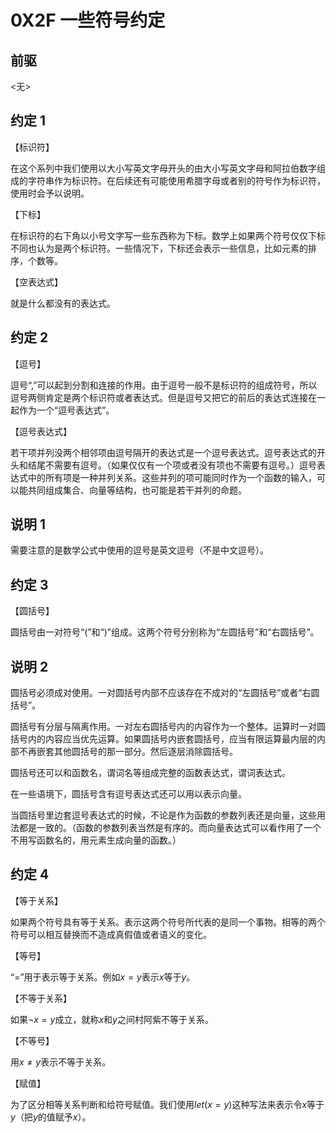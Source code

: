 # 0X2F 一些符号约定

## 前驱

<无>

## 约定 1

【标识符】

在这个系列中我们使用以大小写英文字母开头的由大小写英文字母和阿拉伯数字组成的字符串作为标识符。在后续还有可能使用希腊字母或者别的符号作为标识符，使用时会予以说明。

【下标】

在标识符的右下角以小号文字写一些东西称为下标。数学上如果两个符号仅仅下标不同也认为是两个标识符。一些情况下，下标还会表示一些信息，比如元素的排序，个数等。

【空表达式】

就是什么都没有的表达式。

## 约定 2

【逗号】

逗号“$,$”可以起到分割和连接的作用。由于逗号一般不是标识符的组成符号，所以逗号两侧肯定是两个标识符或者表达式。但是逗号又把它的前后的表达式连接在一起作为一个“逗号表达式”。

【逗号表达式】

若干项并列没两个相邻项由逗号隔开的表达式是一个逗号表达式。逗号表达式的开头和结尾不需要有逗号。（如果仅仅有一个项或者没有项也不需要有逗号。）逗号表达式中的所有项是一种并列关系。这些并列的项可能同时作为一个函数的输入，可以能共同组成集合、向量等结构，也可能是若干并列的命题。

## 说明 1

需要注意的是数学公式中使用的逗号是英文逗号（不是中文逗号）。

## 约定 3

【圆括号】

圆括号由一对符号“$($”和“$)$”组成。这两个符号分别称为“左圆括号”和“右圆括号”。

## 说明 2

圆括号必须成对使用。一对圆括号内部不应该存在不成对的“左圆括号”或者“右圆括号”。

圆括号有分层与隔离作用。一对左右圆括号内的内容作为一个整体。运算时一对圆括号内的内容应当优先运算。如果圆括号内嵌套圆括号，应当有限运算最内层的内部不再嵌套其他圆括号的那一部分。然后逐层消除圆括号。

圆括号还可以和函数名，谓词名等组成完整的函数表达式，谓词表达式。

在一些语境下，圆括号含有逗号表达式还可以用以表示向量。

当圆括号里边套逗号表达式的时候，不论是作为函数的参数列表还是向量，这些用法都是一致的。（函数的参数列表当然是有序的。而向量表达式可以看作用了一个不用写函数名的，用元素生成向量的函数。）

## 约定 4

【等于关系】

如果两个符号具有等于关系。表示这两个符号所代表的是同一个事物。相等的两个符号可以相互替换而不造成真假值或者语义的变化。

【等号】

“$=$”用于表示等于关系。例如$x=y$表示$x$等于$y$。

【不等于关系】

如果$\neg x=y$成立，就称$x$和$y$之间村阿紫不等于关系。

【不等号】

用$x\not= y$表示不等于关系。

【赋值】

为了区分相等关系判断和给符号赋值。我们使用$let(x=y)$这种写法来表示令$x$等于$y$（把$y$的值赋予$x$）。